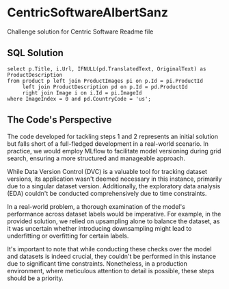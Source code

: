 # CentricSoftwareAlbertSanz
Challenge solution for Centric Software
Readme file

## SQL Solution
```
select p.Title, i.Url, IFNULL(pd.TranslatedText, OriginalText) as ProductDescription
from product p left join ProductImages pi on p.Id = pi.ProductId
	 left join ProductDescription pd on p.Id = pd.ProductId
	 right join Image i on i.Id = pi.ImageId
where ImageIndex = 0 and pd.CountryCode = 'us';
```

## The Code's Perspective
The code developed for tackling steps 1 and 2 represents an initial solution but falls short of a full-fledged development in a real-world scenario. In practice, we would employ MLflow to facilitate model versioning during grid search, ensuring a more structured and manageable approach.

While Data Version Control (DVC) is a valuable tool for tracking dataset versions, its application wasn't deemed necessary in this instance, primarily due to a singular dataset version. Additionally, the exploratory data analysis (EDA) couldn't be conducted comprehensively due to time constraints.

In a real-world problem, a thorough examination of the model's performance across dataset labels would be imperative. For example, in the provided solution, we relied on upsampling alone to balance the dataset, as it was uncertain whether introducing downsampling might lead to underfitting or overfitting for certain labels.

It's important to note that while conducting these checks over the model and datasets is indeed crucial, they couldn't be performed in this instance due to significant time constraints. Nonetheless, in a production environment, where meticulous attention to detail is possible, these steps should be a priority.
